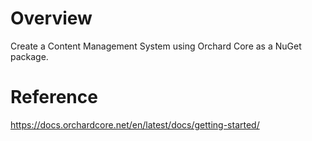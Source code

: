 # Overview

Create a Content Management System using Orchard Core as a NuGet package.

# Reference

https://docs.orchardcore.net/en/latest/docs/getting-started/